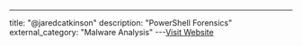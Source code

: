 ---
title: "@jaredcatkinson"
description: "PowerShell Forensics"
external_category: "Malware Analysis"
---[Visit Website](https://twitter.com/jaredcatkinson)

